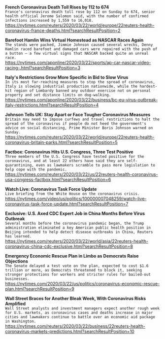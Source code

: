 **French Coronavirus Death Toll Rises by 112 to 674**\
`France's coronavirus death toll rose by 112 on Sunday to 674, senior health official Jerome Salomon said, with the number of confirmed infections increased by 1,559 to 16,018.`\
https://nytimes.com/reuters/2020/03/22/world/europe/22reuters-health-coronavirus-france-deaths.html?searchResultPosition=2

**Barefoot Hamlin Wins Virtual Homestead as NASCAR Races Again**\
`The stands were packed, Jimmie Johnson caused several wrecks, Denny Hamlin raced barefoot and damaged cars were repaired with the push of a button — a few virtual signs that NASCAR backed quite an unreal race.`\
https://nytimes.com/aponline/2020/03/22/sports/ap-car-nascar-video-racing-.html?searchResultPosition=3

**Italy's Restrictions Grow More Specific in Bid to Slow Virus**\
`In its most far-reaching measures to stop the spread of coronavirus, Italy is slowing industrial production nationwide, while the hardest-hit region of Lombardy banned any outdoor exercise not on personal property and set distance limits on dog-walking.`\
https://nytimes.com/aponline/2020/03/22/business/bc-eu-virus-outbreak-italy-restrictions.html?searchResultPosition=4

**Johnson Tells UK: Stay Apart or Face Tougher Coronavirus Measures**\
`Britain may need to impose curfews and travel restrictions to halt the spread of the coronavirus if people do not heed the government's advice on social distancing, Prime Minister Boris Johnson warned on Sunday.`\
https://nytimes.com/reuters/2020/03/22/world/europe/22reuters-health-coronavirus-britain-parks.html?searchResultPosition=5

**Factbox: Coronavirus Hits U.S. Congress, Three Test Positive**\
`Three members of the U.S. Congress have tested positive for the coronavirus, and at least 22 others have said they are self-quarantining, even as lawmakers scramble to pass more legislation to help cope with the pandemic.`\
https://nytimes.com/reuters/2020/03/22/us/22reuters-health-coronavirus-usa-congress-factbox.html?searchResultPosition=6

**Watch Live: Coronavirus Task Force Update**\
`Live briefing from the White House on the coronavirus crisis.`\
https://nytimes.com/video/us/politics/100000007048259/watch-live-coronavirus-task-force-update.html?searchResultPosition=7

**Exclusive: U.S. Axed CDC Expert Job in China Months Before Virus Outbreak**\
`Several months before the coronavirus pandemic began, the Trump administration eliminated a key American public health position in Beijing intended to help detect disease outbreaks in China, Reuters has learned.`\
https://nytimes.com/reuters/2020/03/22/world/asia/22reuters-health-coronavirus-china-cdc-exclusive.html?searchResultPosition=8

**Emergency Economic Rescue Plan in Limbo as Democrats Raise Objections**\
`The Senate delayed a test vote on the plan, expected to cost $1.6 trillion or more, as Democrats threatened to block it, seeking stronger protections for workers and stricter rules for bailed-out businesses.`\
https://nytimes.com/2020/03/22/us/politics/coronavirus-economic-rescue-plan.html?searchResultPosition=9

**Wall Street Braces for Another Bleak Week, With Coronavirus Risks Amplified**\
`Wall Street analysts and investment managers expect another rough week for U.S. markets, as coronavirus cases and deaths increase in major cities and lawmakers continue to battle over an economic aid package in Washington.`\
https://nytimes.com/reuters/2020/03/22/business/22reuters-health-coronavirus-markets-predictions.html?searchResultPosition=10

